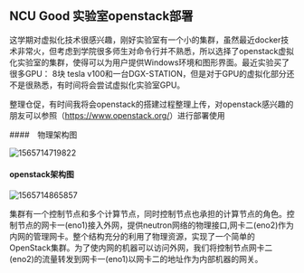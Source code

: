## NCU Good 实验室openstack部署

这学期对虚拟化技术很感兴趣，刚好实验室有一个小的集群，虽然最近docker技术非常火，但考虑到学院很多师生对命令行并不熟悉，所以选择了openstack虚拟化实验室的集群，使得可以为用户提供Windows环境和图形界面。最近实验买了很多GPU： 8块 tesla v100和一台DGX-STATION，但是对于GPU的虚拟化部分还不是很熟悉，有时间将会尝试虚拟化实验室GPU。

整理仓促，有时间我将会openstack的搭建过程整理上传，对openstack感兴趣的朋友可以参照（<https://www.openstack.org/>）进行部署使用

####　物理架构图

![1565714719822](/home/jakcdu/GitHub/Good-Lab-Openstack-Deploy/img/1565714719822.png)  

#### openstack架构图

![1565714865857](/home/jakcdu/GitHub/Good-Lab-Openstack-Deploy/img/1565714865857.png)

集群有一个控制节点和多个计算节点，同时控制节点也承担的计算节点的角色。控制节点的网卡一(eno1)接入外网，提供neutron网络的物理接口,网卡二(eno2)作为内网的管理网卡。整个结构充分的利用了物理资源，实现了一个简单的OpenStack集群。为了使内网的机器可以访问外网，我们将控制节点网卡二(eno2)的流量转发到网卡一(eno1)以网卡二的地址作为内部机器的网关。